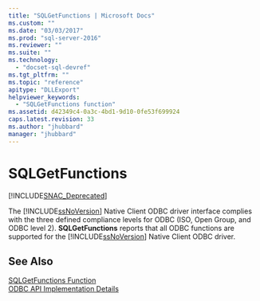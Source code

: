 ```yaml
---
title: "SQLGetFunctions | Microsoft Docs"
ms.custom: ""
ms.date: "03/03/2017"
ms.prod: "sql-server-2016"
ms.reviewer: ""
ms.suite: ""
ms.technology: 
  - "docset-sql-devref"
ms.tgt_pltfrm: ""
ms.topic: "reference"
apitype: "DLLExport"
helpviewer_keywords: 
  - "SQLGetFunctions function"
ms.assetid: d42349c4-0a3c-4bd1-9d10-0fe53f699924
caps.latest.revision: 33
ms.author: "jhubbard"
manager: "jhubbard"
---
```

# SQLGetFunctions
[!INCLUDE[SNAC_Deprecated](../../relational-databases/extended-stored-procedures-reference/includes/snac-deprecated.md)]

  The [!INCLUDE[ssNoVersion](../../advanced-analytics/r-services/includes/ssnoversion-md.md)] Native Client ODBC driver interface complies with the three defined compliance levels for ODBC (ISO, Open Group, and ODBC level 2). **SQLGetFunctions** reports that all ODBC functions are supported for the [!INCLUDE[ssNoVersion](../../advanced-analytics/r-services/includes/ssnoversion-md.md)] Native Client ODBC driver.  
  
## See Also  
 [SQLGetFunctions Function](http://go.microsoft.com/fwlink/?LinkId=59353)   
 [ODBC API Implementation Details](../../relational-databases/extended-stored-procedures-reference/odbc-api-implementation-details.md)  
  
  